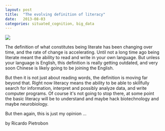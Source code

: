 ```yaml
---
layout: post
title:  "The evolving definition of literacy"
date:   2013-08-03
categories: situated_cognition, big_data
---
```


![](http://blogs-images.forbes.com/marketshare/files/2011/08/abc_blocks.jpg)

The definition of what constitutes being literate has been changing over time, and the rate of change is accelerating. Until not a long time ago being literate meant the ability to read and write in your own language. But unless your language is English, this definition is really getting outdated, and very soon Chinese is likely going to be joining the English. 

But then it is not just about reading words, the definition is moving far beyond that. Right now literacy means the ability to be able to skillfully search for information, interpret and possibly analyze data, and write computer programs. Of course it's not going to stop there, at some point the basic literacy will be to understand and maybe hack biotechnology and maybe neurobiology.

But then again, this is just my opinion ...

by Ricardo Pietrobon
